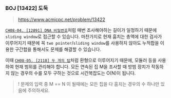 ### BOJ [13422] 도둑
> https://www.acmicpc.net/problem/13422

[`CH08-04. [12891] DNA 비밀번호`](https://www.acmicpc.net/problem/12891)처럼 매번 조사해야하는 길이가 일정하기 때문에 `sliding window`로 접근할 수 있습니다. 마찬가지로 현재 훔치는 총액에 대한 검사가 이루어지기 때문에 꼭 `two pointer`/`sliding window`를 사용하지 않아도 누적합을 이용한 구간합을 통해서도 문제를 해결할 수 있습니다.

이때 [`CH08-05. [2118] 두 개의 탑`](https://www.acmicpc.net/problem/2118)처럼 환형으로 이루어지기 때문에, 모듈러 등을 사용하여 현재 범위를 관리해야 합니다. 모든 연속된 집 M을 조사할 때 방범 장치가 작동하지 않는 경우의 수를 모두 구하는 것으로 시간복잡도는 O(N)이 됩니다.

> ! 문제의 입력 중 M == N 이 될때에는 모든 집을 다 훔치는 경우의 수 하나만 있음에 주의하세요.
